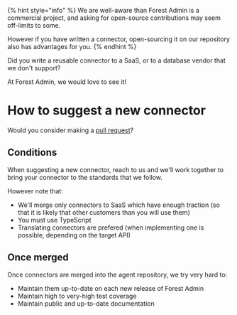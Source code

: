 {% hint style="info" %}
We are well-aware than Forest Admin is a commercial project, and asking for open-source contributions may seem off-limits to some.

However if you have written a connector, open-sourcing it on our repository also has advantages for you.
{% endhint %}

Did you write a reusable connector to a SaaS, or to a database vendor that we don't support?

At Forest Admin, we would love to see it!

# How to suggest a new connector

Would you consider making a [pull request](https://github.com/ForestAdmin/agent-nodejs/pulls)?

## Conditions

When suggesting a new connector, reach to us and we'll work together to bring your connector to the standards that we follow.

However note that:

- We'll merge only connectors to SaaS which have enough traction (so that it is likely that other customers than you will use them)
- You must use TypeScript
- Translating connectors are prefered (when implementing one is possible, depending on the target API)

## Once merged

Once connectors are merged into the agent repository, we try very hard to:

- Maintain them up-to-date on each new release of Forest Admin
- Maintain high to very-high test coverage
- Maintain public and up-to-date documentation
